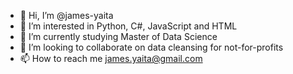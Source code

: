- 👋 Hi, I’m @james-yaita
- 👀 I’m interested in Python, C#, JavaScript and HTML
- 🌱 I’m currently studying Master of Data Science
- 💞️ I’m looking to collaborate on data cleansing for not-for-profits
- 📫 How to reach me james.yaita@gmail.com

<!---
james-yaita/james-yaita is a ✨ special ✨ repository because its `README.md` (this file) appears on your GitHub profile.
You can click the Preview link to take a look at your changes.
--->
